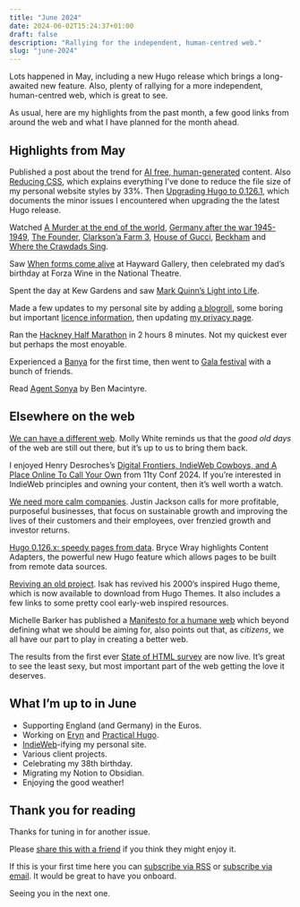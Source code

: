 ```yaml
---
title: "June 2024"
date: 2024-06-02T15:24:37+01:00
draft: false
description: "Rallying for the independent, human-centred web."
slug: "june-2024"
---
```


Lots happened in May, including a new Hugo release which brings a long-awaited new feature. Also, plenty of rallying for a more independent, human-centred web, which is great to see.

As usual, here are my highlights from the past month, a few good links from around the web and what I have planned for the month ahead.

## Highlights from May

Published a post about the trend for [AI free, human-generated](https://harrycresswell.com/writing/ai-free/) content. Also [Reducing CSS](https://harrycresswell.com/writing/reducing-css/), which explains everything I’ve done to reduce the file size of my personal website styles by 33%. Then [Upgrading Hugo to 0.126.1](https://harrycresswell.com/writing/upgrading-hugo-warnings-breaking-changes/), which documents the minor issues I encountered when upgrading the the latest Hugo release.

Watched [A Murder at the end of the world](https://www.imdb.com/title/tt15227418/), [Germany after the war 1945-1949](https://www.youtube.com/watch?v=YcflnToTaWI&t=10s), [The Founder](https://www.imdb.com/title/tt4276820/), [Clarkson’a Farm 3](https://www.imdb.com/title/tt10541088/?ref_=ttep_ov_i), [House of Gucci](https://www.imdb.com/title/tt11214590/?ref_=fn_al_tt_1), [Beckham](https://www.imdb.com/title/tt14524712/) and [Where the Crawdads Sing](https://www.imdb.com/title/tt9411972/).

Saw [When forms come alive](https://www.southbankcentre.co.uk/whats-on/art-exhibitions/when-forms-come-alive) at Hayward Gallery, then celebrated my dad’s birthday at Forza Wine in the National Theatre.

Spent the day at Kew Gardens and saw [Mark Quinn’s Light into Life](https://www.kew.org/kew-gardens/whats-on/marc-quinn). 

Made a few updates to my personal site by adding [a blogroll](https://harrycresswell.com/blogroll/), some boring but important [licence information](https://harrycresswell.com/license/), then updating [my privacy page](https://harrycresswell.com/privacy/). 

Ran the [Hackney Half Marathon](https://www.hackneymoves.com/) in 2 hours 8 minutes. Not my quickest ever but perhaps the most enoyable.

Experienced a [Banya](https://banyalondon.co.uk/) for the first time, then went to [Gala festival](https://thisisgala.co.uk/) with a bunch of friends.

Read [Agent Sonya](https://www.goodreads.com/book/show/52578861-agent-sonya) by Ben Macintyre.

## Elsewhere on the web

[We can have a different web](https://www.citationneeded.news/we-can-have-a-different-web/). Molly White reminds us that the *good old days* of the web are still out there, but it’s up to us to bring them back.

I enjoyed Henry Desroches’s [Digital Frontiers, IndieWeb Cowboys, and A Place Online To Call Your Own](https://conf.11ty.dev/2024/digital-frontiers-indieweb-cowboys-and-a-place-online-to-call-your-own/) from 11ty Conf 2024. If you’re interested in IndieWeb principles and owning your content, then it’s well worth a watch.

[We need more calm companies](https://justinjackson.ca/calm-company). Justin Jackson calls for more profitable, purposeful businesses, that focus on sustainable growth and improving the lives of their customers and their employees, over frenzied growth and investor returns.

[Hugo 0.126.x: speedy pages from data](https://www.brycewray.com/posts/2024/05/hugo-0-126-x-speedy-pages-data/). Bryce Wray highlights Content Adapters, the powerful new Hugo feature which allows pages to be built from remote data sources.

[Reviving an old project](https://blog.isak.me/reviving-an-old-project/). Isak has revived his 2000‘s inspired Hugo theme, which is now available to download from Hugo Themes. It also includes a few links to some pretty cool early-web inspired resources.

Michelle Barker has published a [Manifesto for a humane web](https://humanewebmanifesto.com/) which beyond defining what we should be aiming for, also points out that, as *citizens*, we all have our part to play in creating a better web. 

The results from the first ever [State of HTML survey](https://2023.stateofhtml.com/en-US) are now live. It’s great to see the least sexy, but most important part of the web getting the love it deserves. 

## What I’m up to in June

- Supporting England (and Germany) in the Euros.
- Working on [Eryn](https://studioeryn.com/) and [Practical Hugo](https://practicalhugo.com/).
- [IndieWeb](https://indieweb.org/)-ifying my personal site.
- Various client projects.
- Celebrating my 38th birthday.
- Migrating my Notion to Obsidian.
- Enjoying the good weather!

## Thank you for reading

Thanks for tuning in for another issue.

Please [share this with a friend](https://harrycresswell.com/newsletter/june-2024) if you think they might enjoy it.

If this is your first time here you can [subscribe via RSS](https://harrycresswell.com/feeds/) or [subscribe via email](https://harrycresswell.us14.list-manage.com/subscribe/post?u=4e8fba8d0ab4a857159c0104e&id=d6ad2b65ca). It would be great to have you onboard.

Seeing you in the next one.
